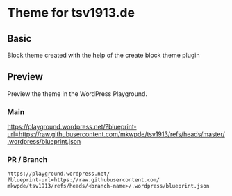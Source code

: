 # Theme for tsv1913.de

## Basic

Block theme created with the help of the create block theme plugin

## Preview

Preview the theme in the WordPress Playground.

### Main

https://playground.wordpress.net/?blueprint-url=https://raw.githubusercontent.com/mkwpde/tsv1913/refs/heads/master/.wordpress/blueprint.json

### PR / Branch

```
https://playground.wordpress.net/
?blueprint-url=https://raw.githubusercontent.com/
mkwpde/tsv1913/refs/heads/<branch-name>/.wordpress/blueprint.json
```
